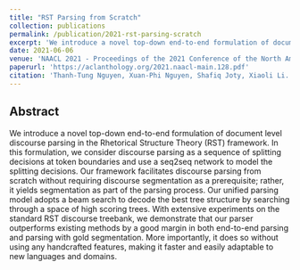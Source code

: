 ```yaml
---
title: "RST Parsing from Scratch"
collection: publications
permalink: /publication/2021-rst-parsing-scratch
excerpt: 'We introduce a novel top-down end-to-end formulation of document level discourse parsing in the Rhetorical Structure Theory (RST) framework. In this formulation, we consider discourse parsing as a sequence of splitting decisions at token boundaries and use a seq2seq network to model the splitting decisions. Our framework facilitates discourse parsing from scratch without requiring discourse segmentation as a prerequisite; rather, it yields segmentation as part of the parsing process. Our unified parsing model adopts a beam search to decode the best tree structure by searching through a space of high scoring trees. With extensive experiments on the standard RST discourse treebank, we demonstrate that our parser outperforms existing methods by a good margin in both end-to-end parsing and parsing with gold segmentation. More importantly, it does so without using any handcrafted features, making it faster and easily adaptable to new languages and domains.'
date: 2021-06-06
venue: 'NAACL 2021 - Proceedings of the 2021 Conference of the North American Chapter of the Association for Computational Linguistics: Human Language Technologies'
paperurl: 'https://aclanthology.org/2021.naacl-main.128.pdf'
citation: 'Thanh-Tung Nguyen, Xuan-Phi Nguyen, Shafiq Joty, Xiaoli Li. RST Parsing from Scratch. In Proceedings of the 2021 Conference of the North American Chapter of the Association for Computational Linguistics: Human Language Technologies.'
---
```

<h2>Abstract</h2>
<p>We introduce a novel top-down end-to-end formulation of document level discourse parsing in the Rhetorical Structure Theory (RST) framework. In this formulation, we consider discourse parsing as a sequence of splitting decisions at token boundaries and use a seq2seq network to model the splitting decisions. Our framework facilitates discourse parsing from scratch without requiring discourse segmentation as a prerequisite; rather, it yields segmentation as part of the parsing process. Our unified parsing model adopts a beam search to decode the best tree structure by searching through a space of high scoring trees. With extensive experiments on the standard RST discourse treebank, we demonstrate that our parser outperforms existing methods by a good margin in both end-to-end parsing and parsing with gold segmentation. More importantly, it does so without using any handcrafted features, making it faster and easily adaptable to new languages and domains.
</p>
